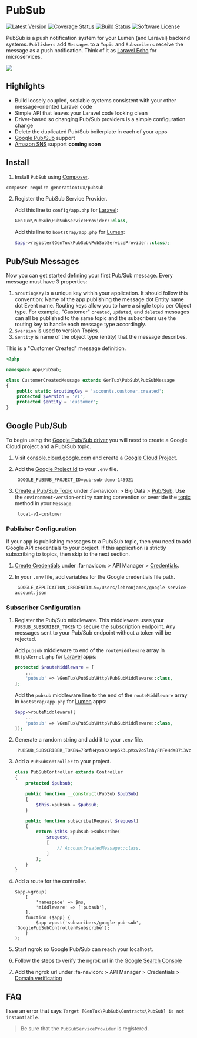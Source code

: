 # PubSub

[![Latest Version](https://img.shields.io/github/release/generationtux/pubsub.svg?style=flat-square)](https://github.com/generationtux/pubsub/releases)
[![Coverage Status](https://img.shields.io/codecov/c/github/generationtux/pubsub.svg?maxAge=2592000?style=flat-square)](https://codecov.io/gh/generationtux/pubsub/)
[![Build Status](https://img.shields.io/travis/generationtux/pubsub/master.svg?style=flat-square)](https://travis-ci.org/generationtux/pubsub)
[![Software License](https://img.shields.io/badge/license-MIT-brightgreen.svg?style=flat-square)](LICENSE.md)

PubSub is a push notification system for your Lumen (and Laravel) backend systems. `Publishers` add
`Messages` to a `Topic` and `Subscribers` receive the message as a push
notification. Think of it as
[Laravel Echo](https://laravel.com/docs/5.3/broadcasting) for microservices.

![](https://cloud.google.com/pubsub/images/pub_sub_flow.svg)

## Highlights

* Build loosely coupled, scalable systems consistent with your other
message-oriented Laravel code
* Simple API that leaves your Laravel code looking clean
* Driver-based so changing Pub/Sub providers is a simple configuration change
* Delete the duplicated Pub/Sub boilerplate in each of your apps
* [Google Pub/Sub](https://cloud.google.com/pubsub/docs/overview) support
* [Amazon SNS](https://aws.amazon.com/sns/) support __coming soon__

## Install

1. Install `PubSub` using [Composer](https://getcomposer.org/).

```bash
composer require generationtux/pubsub
```

2. Register the PubSub Service Provider.

    Add this line to `config/app.php` for [Laravel](https://laravel.com/docs/master/providers#registering-providers):

    ```php
    GenTux\PubSub\PubSubServiceProvider::class,
    ```

    Add this line to `bootstrap/app.php` for [Lumen](https://lumen.laravel.com/docs/master/providers#registering-providers):

    ```php
    $app->register(GenTux\PubSub\PubSubServiceProvider::class);
    ```

## Pub/Sub Messages

Now you can get started defining your first Pub/Sub message. Every message must have 3 properties:

1. `$routingKey` is a unique key within your application. It should follow this convention: Name of the app publishing the message dot Entity name dot Event name. Routing keys allow you to have a single topic per Object type. For example, "Customer" `created`, `updated`, and `deleted` messages can all be published to the same topic and the subscribers use the routing key to handle each message type accordingly.
2. `$version` is used to version Topics.
3. `$entity` is name of the object type (entity) that the message describes.

This is a "Customer Created" message definition.

```php
<?php

namespace App\PubSub;

class CustomerCreatedMessage extends GenTux\PubSub\PubSubMessage
{
    public static $routingKey = 'accounts.customer.created';
    protected $version = 'v1';
    protected $entity = 'customer';
}
```

## Google Pub/Sub

To begin using the [Google Pub/Sub driver](https://cloud.google.com/pubsub/docs/overview) you will need to create a Google Cloud project and a Pub/Sub topic.

1. Visit [console.cloud.google.com](https://console.cloud.google.com) and create a [Google Cloud Project](http://i.imgur.com/HQZMJCH.gifv).
2. Add the [Google Project Id](http://i.imgur.com/h5NJTBP.png) to your `.env` file.

        GOOGLE_PUBSUB_PROJECT_ID=pub-sub-demo-145921

3. [Create a Pub/Sub Topic](http://i.imgur.com/KXRLhVA.gifv) under :fa-navicon: > Big Data > [Pub/Sub](https://console.cloud.google.com/cloudpubsub/topicList). Use the `environment`-`version`-`entity` naming convention or override the [topic](/generationtux/pubsub/blob/master/src/PubSubMessage.php) method in your `Message`.

        local-v1-customer

### Publisher Configuration

If your app is publishing messages to a Pub/Sub topic, then you need to add Google API credentials to your project. If this application is strictly subscribing to topics, then skip to the next section.

1. [Create Credentials](http://i.imgur.com/WNwhduu.gifv) under :fa-navicon: > API Manager > [Credentials](https://console.cloud.google.com/apis/credentials).
2. In your `.env` file, add variables for the Google credentials file path.

        GOOGLE_APPLICATION_CREDENTIALS=/Users/lebronjames/google-service-account.json

### Subscriber Configuration

1. Register the Pub/Sub middleware. This middleware uses your `PUBSUB_SUBSCRIBER_TOKEN` to secure the subscription endpoint.
Any messages sent to your Pub/Sub endpoint without a token will be rejected.

    Add `pubsub` middleware to end of the `routeMiddleware` array in `Http\Kernel.php` for [Laravel](https://laravel.com/docs/master/middleware#assigning-middleware-to-routes) apps:

    ```php
    protected $routeMiddleware = [
        ...
        'pubsub' => \GenTux\PubSub\Http\PubSubMiddleware::class,
    ];
    ```

    Add the `pubsub` middleware line to the end of the `routeMiddleware` array in `bootstrap/app.php` for [Lumen](https://lumen.laravel.com/docs/master/middleware#assigning-middleware-to-routes) apps:

    ```php
    $app->routeMiddleware([
        ...
        'pubsub' => \GenTux\PubSub\Http\PubSubMiddleware::class,
    ]);
    ```

2. Generate a random string and add it to your `.env` file.

        PUBSUB_SUBSCRIBER_TOKEN=7RWfH4yxnXXsep5k3LpVxv7oSlnhyFPFeHda87i3Vc

3. Add a `PubSubController` to your project.

    ```php
    class PubSubController extends Controller
    {
        protected $pubsub;

        public function __construct(PubSub $pubSub)
        {
            $this->pubsub = $pubSub;
        }

        public function subscribe(Request $request)
        {
            return $this->pubsub->subscribe(
                $request,
                [
                    // AccountCreatedMessage::class,
                ]
            );
        }
    }
    ```

4. Add a route for the controller.

    ```
    $app->group(
        [
            'namespace' => $ns,
            'middleware' => ['pubsub'],
        ],
        function ($app) {
            $app->post('subscribers/google-pub-sub', 'GooglePubSubController@subscribe');
        }
    );
    ```

5. Start ngrok so Google Pub/Sub can reach your localhost.
6. Follow the steps to verify the ngrok url in the [Google Search Console](https://www.google.com/webmasters/tools)
7. Add the ngrok url under :fa-navicon: > API Manager > Credentials > [Domain verification](https://console.cloud.google.com/apis/credentials/domainverification)

## FAQ

I see an error that says `Target [GenTux\PubSub\Contracts\PubSub] is not instantiable`.

> Be sure that the `PubSubServiceProvider` is registered.
